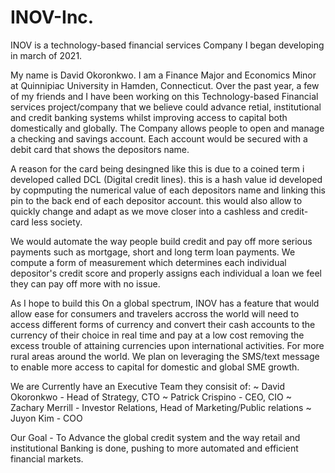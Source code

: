 # INOV-Inc.
INOV is a technology-based financial services Company I began developing in march of 2021. 

  My name is David Okoronkwo. I am a Finance Major and Economics Minor at Quinnipiac University in Hamden, Connecticut.
Over the past year, a few of my friends and I have been working on this Technology-based Financial services project/company that we believe could advance retial, institutional and credit banking systems whilst improving access to capital both domestically and globally. 
The Company allows people to open and manage a checking and savings account. Each account would be secured with a debit card that shows the depositors name. 

A reason for the card being desingned like this is due to a coined term i developed called DCL (Digital credit lines). this is a hash value id developed by copmputing the numerical value of each depositors name and linking this pin to the back end of each depositor account. this would also allow to quickly change and adapt as we move closer into a cashless and credit-card less society. 

We would automate the way people build credit and pay off more serious payments such as mortgage, short and long term loan payments. We compute a form of measurement which determines each individual depositor's credit score and properly assigns each individual a loan we feel they can pay off more with no issue. 

As I hope to build this On a global spectrum, INOV has a feature that would allow ease for consumers and travelers accross the world will need to access different forms of currency and convert their cash accounts to the currency of their choice in real time and pay at a low cost removing the excess trouble of attaining currencies upon international activities. 
For more rural areas around the world. We plan on leveraging the SMS/text message to enable more access to capital for domestic and global SME growth. 

We are Currently have an Executive Team 
they consisit of:
~ David Okoronkwo - Head of Strategy, CTO
~ Patrick Crispino - CEO, CIO
~ Zachary Merrill - Investor Relations, Head of Marketing/Public relations
~ Juyon Kim - COO

Our Goal - To Advance the global credit system and the way retail and institutional Banking is done, pushing to more automated and efficient financial markets.





